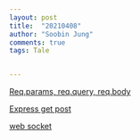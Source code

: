```yaml
---
layout: post
title:  "20210408"
author: "Soobin Jung"
comments: true
tags: Tale


---
```




[Req.params, req.query, req.body](https://studyingych.tistory.com/34)

[Express get post](https://studyingych.tistory.com/39?category=890206)

[web socket](https://medium.com/@chullino/http%EC%97%90%EC%84%9C%EB%B6%80%ED%84%B0-websocket%EA%B9%8C%EC%A7%80-94df91988788)
